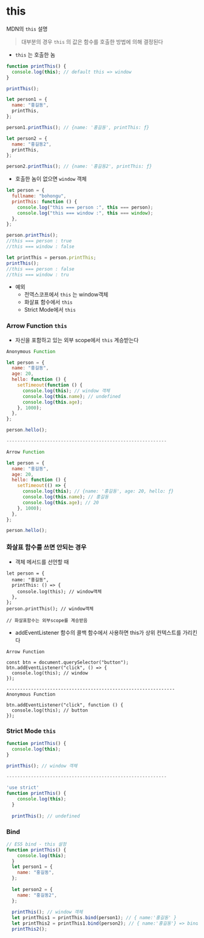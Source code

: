 # this

MDN의 `this` 설명

> 대부분의 경우 `this` 의 값은 함수를 호출한 방법에 의해 결정된다
> 
- `this` 는 호출한 놈

```jsx
function printThis() {
  console.log(this); // default this => window
}

printThis();

let person1 = {
  name: "홍길동",
  printThis,
};

person1.printThis(); // {name: '홍길동', printThis: ƒ}

let person2 = {
  name: "홍길동2",
  printThis,
};

person2.printThis(); // {name: '홍길동2', printThis: ƒ}
```

- 호출한 놈이 없으면 `window` 객체

```jsx
let person = {
  fullname: "bohongu",
  printThis: function () {
    console.log("this === person :", this === person);
    console.log("this === window :", this === window);
  },
};

person.printThis();
//this === person : true
//this === window : false

let printThis = person.printThis;
printThis();
//this === person : false
//this === window : tru
```

- 예외
    - 전역스코프에서 `this` 는 window객체
    - 화살표 함수에서 `this`
    - Strict Mode에서 `this`

### Arrow Function `this`

- 자신을 포함하고 있는 외부 scope에서 `this` 계승받는다

```jsx
Anonymous Function

let person = {
  name: "홍길동",
  age: 20,
  hello: function () {
    setTimeout(function () {
      console.log(this); // window 객체
      console.log(this.name); // undefined
      console.log(this.age);
    }, 1000);
  },
};

person.hello();

-----------------------------------------------------------

Arrow Function

let person = {
  name: "홍길동",
  age: 20,
  hello: function () {
    setTimeout(() => {
      console.log(this); // {name: '홍길동', age: 20, hello: ƒ}
      console.log(this.name); // 홍길동
      console.log(this.age); // 20
    }, 1000);
  },
};

person.hello();
```

### 화살표 함수를 쓰면 안되는 경우

- 객체 메서드를 선언할 때

```
let person = {
  name: "홍길동",
  printThis: () => {
    console.log(this); // window객체
  },
};
person.printThis(); // window객체

// 화살표함수는 외부scope를 계승받음
```

- addEventListener 함수의 콜백 함수에서 사용하면 this가 상위 컨텍스트를 가리킨다

```
Arrow Function

const btn = document.querySelector("button");
btn.addEventListener("click", () => {
  console.log(this); // window
});

--------------------------------------------------------------
Anonymous Function

btn.addEventListener("click", function () {
  console.log(this); // button
});
```

### Strict Mode `this`

```jsx
function printThis() {
  console.log(this);
}

printThis(); // window 객체

-----------------------------------------------------------

'use strict'
function printThis() {
    console.log(this);
  }
  
  printThis(); // undefined
```

### Bind

```jsx
// ES5 bind - this 설정
function printThis() {
    console.log(this);
  }
  let person1 = {
    name: "홍길동",
  };
  
  let person2 = {
    name: "홍길동2",
  };
  
  printThis(); // window 객체
  let printThis1 = printThis.bind(person1); // { name:'홍길동' }
  let printThis2 = printThis1.bind(person2); // { name:'홍길동'} => bind는 한번만 사용가능
  printThis2();
```